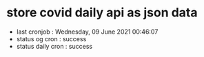# store covid daily api as json data

- last cronjob : Wednesday, 09 June 2021 00:46:07
- status og cron : success
- status daily cron : success
      
      
